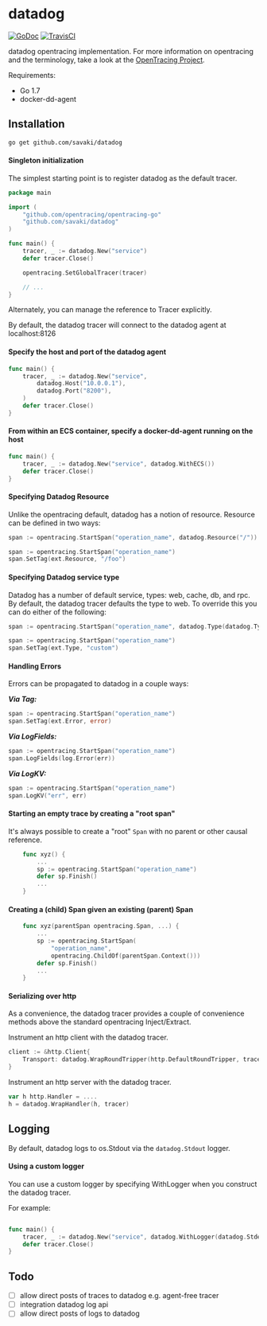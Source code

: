 # datadog

[![GoDoc](https://godoc.org/github.com/savaki/datadog?status.svg)](https://godoc.org/github.com/savaki/datadog)
[![TravisCI](https://travis-ci.org/savaki/datadog.svg?branch=master)](https://travis-ci.org/savaki/datadog.svg?branch=master)

datadog opentracing implementation.  For more information on opentracing and
the terminology, take a look at the [OpenTracing Project](http://opentracing.io/).

Requirements:

* Go 1.7
* docker-dd-agent 

## Installation

```bash
go get github.com/savaki/datadog
```


#### Singleton initialization

The simplest starting point is to register datadog as the default
tracer.

```go
package main

import (
	"github.com/opentracing/opentracing-go"
	"github.com/savaki/datadog"
)

func main() {
	tracer, _ := datadog.New("service")
	defer tracer.Close()

	opentracing.SetGlobalTracer(tracer)

	// ...
}
```

Alternately, you can manage the reference to Tracer explicitly.

By default, the datadog tracer will connect to the datadog agent at localhost:8126

#### Specify the host and port of the datadog agent

```go
func main() {
	tracer, _ := datadog.New("service", 
		datadog.Host("10.0.0.1"), 
		datadog.Port("8200"), 
	) 
	defer tracer.Close()
}
```

#### From within an ECS container, specify a docker-dd-agent running on the host

```go
func main() {
	tracer, _ := datadog.New("service", datadog.WithECS())
	defer tracer.Close()
}
```

#### Specifying Datadog Resource

Unlike the opentracing default, datadog has a notion of resource.  Resource can be
defined in two ways:

```go
span := opentracing.StartSpan("operation_name", datadog.Resource("/"))
```

```go
span := opentracing.StartSpan("operation_name")
span.SetTag(ext.Resource, "/foo")
```

#### Specifying Datadog service type

Datadog has a number of default service, types: web, cache, db, and rpc.  By default,
the datadog tracer defaults the type to web.  To override this you can do either of
the following:

```go
span := opentracing.StartSpan("operation_name", datadog.Type(datadog.TypeRPC))
```

```go
span := opentracing.StartSpan("operation_name")
span.SetTag(ext.Type, "custom")
```

#### Handling Errors

Errors can be propagated to datadog in a couple ways:

***Via Tag:***

```go
span := opentracing.StartSpan("operation_name")
span.SetTag(ext.Error, error)
```

***Via LogFields:***

```go
span := opentracing.StartSpan("operation_name")
span.LogFields(log.Error(err))
```

***Via LogKV:***

```go
span := opentracing.StartSpan("operation_name")
span.LogKV("err", err)
```

#### Starting an empty trace by creating a "root span"

It's always possible to create a "root" `Span` with no parent or other causal
reference.

```go
    func xyz() {
        ...
        sp := opentracing.StartSpan("operation_name")
        defer sp.Finish()
        ...
    }
```

#### Creating a (child) Span given an existing (parent) Span

```go
    func xyz(parentSpan opentracing.Span, ...) {
        ...
        sp := opentracing.StartSpan(
            "operation_name",
            opentracing.ChildOf(parentSpan.Context()))
        defer sp.Finish()
        ...
    }
```

#### Serializing over http

As a convenience, the datadog tracer provides a couple of convenience methods
above the standard opentracing Inject/Extract.  

Instrument an http client with the datadog tracer. 

```go
client := &http.Client{
	Transport: datadog.WrapRoundTripper(http.DefaultRoundTripper, tracer),
}
```

Instrument an http server with the datadog tracer. 

```go
var h http.Handler = ....
h = datadog.WrapHandler(h, tracer)
```

## Logging

By default, datadog logs to os.Stdout via the ```datadog.Stdout``` logger.  

#### Using a custom logger

You can use a custom logger by specifying WithLogger when you construct 
the datadog tracer.

For example:

```go

func main() {
	tracer, _ := datadog.New("service", datadog.WithLogger(datadog.Stderr))
	defer tracer.Close()
}
```

## Todo 

- [ ] allow direct posts of traces to datadog e.g. agent-free tracer
- [ ] integration datadog log api
- [ ] allow direct posts of logs to datadog
